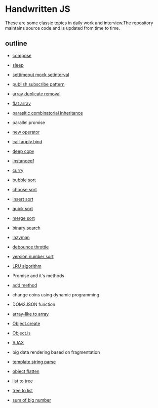 # Handwritten JS

These are some classic topics in daily work and interview.The repository maintains source code and is updated from time to time.

## outline

- [compose](./src/compose.js)

- [sleep](./src/sleep.js)

- [settimeout mock setinterval](./src/settimeout-mock-setinterval.js)

- [publish subscribe pattern](./src/publish-subscribe.js)

- [array duplicate removal](./src/array-duplicate-removal.js)

- [flat array](./src/flat-array.js)

- [parasitic combinatorial inheritance](./src/parasitic-combinatorial-inheritance.js)

- parallel promise

- [new operator](./src/new-operator.js)

- [call apply bind](./src/call-apply-bind.js)

- [deep copy](./src/deep-copy.js)

- [instanceof](./src/instanceof.js)

- [curry](./src/curry.js)

- [bubble sort](./src/bubble-sort.js)

- [choose sort](./src/choose-sort.js)

- [insert sort](./src/insert-sort.js)

- [quick sort](./src/quick-sort.js)

- [merge sort](./src/merge-sort.js)

- [binary search](./src/binary-search.js)

- [lazyman](./src/lazyman.js)

- [debounce throttle](./src/debounce-throttle.js)

- [version number sort](./src/version-number-sort.js)

- [LRU algorithm](./src/LRU-algorithm.js)

- Promise and it's methods

- [add method](.../src/add-method.js)

- change coins using dynamic programming

- DOM2JSON function

- [array-like to array](./src/array-like-to-array.js)

- [Object.create](./src/object-create.js)

- [Object.is](./src/object-is.js)

- [AJAX](./src/ajax.js)

- big data rendering based on fragmentation

- [template string parse](./src/template-string-parse.js)

- [object flatten](./src/object-flatten.js)

- [list to tree](./src/list-to-tree.js)

- [tree to list](./src/tree-to-list.js)

- [sum of big number](./src/big-number-sum.js)
